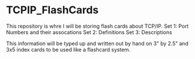 TCPIP_FlashCards
================
This repository is whre I will be storing flash cards about TCP/IP.
Set 1: Port Numbers and their assocations
Set 2: Definitions
Set 3: Descriptions

This information will be typed up and written out by hand on 3" by 2.5" and 3x5 index cards to be used like a flashcard system.